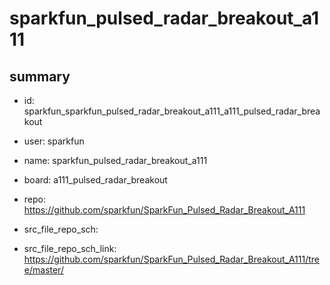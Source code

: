 # sparkfun_pulsed_radar_breakout_a111
 
## summary 
* id: sparkfun_sparkfun_pulsed_radar_breakout_a111_a111_pulsed_radar_breakout
* user: sparkfun
* name: sparkfun_pulsed_radar_breakout_a111
* board: a111_pulsed_radar_breakout
* repo: https://github.com/sparkfun/SparkFun_Pulsed_Radar_Breakout_A111



* src_file_repo_sch: 
* src_file_repo_sch_link: https://github.com/sparkfun/SparkFun_Pulsed_Radar_Breakout_A111/tree/master/




